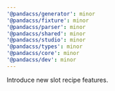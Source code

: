```yaml
---
'@pandacss/generator': minor
'@pandacss/fixture': minor
'@pandacss/parser': minor
'@pandacss/shared': minor
'@pandacss/studio': minor
'@pandacss/types': minor
'@pandacss/core': minor
'@pandacss/dev': minor
---
```


Introduce new slot recipe features.
